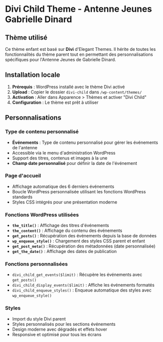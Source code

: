 # Divi Child Theme - Antenne Jeunes Gabrielle Dinard

## Thème utilisé

Ce thème enfant est basé sur **Divi** d'Elegant Themes. Il hérite de toutes les fonctionnalités du thème parent tout en permettant des personnalisations spécifiques pour l'Antenne Jeunes de Gabrielle Dinard.

## Installation locale

1. **Prérequis** : WordPress installé avec le thème Divi activé
2. **Upload** : Copier le dossier `divi-child` dans `/wp-content/themes/`
3. **Activation** : Aller dans Apparence > Thèmes et activer "Divi Child"
4. **Configuration** : Le thème est prêt à utiliser

## Personnalisations

### Type de contenu personnalisé
- **Événements** : Type de contenu personnalisé pour gérer les événements de l'antenne
- Accessible via le menu d'administration WordPress
- Support des titres, contenus et images à la une
- **Champ date personnalisé** pour définir la date de l'événement

### Page d'accueil
- Affichage automatique des 6 derniers événements
- Boucle WordPress personnalisée utilisant les fonctions WordPress standards
- Styles CSS intégrés pour une présentation moderne

### Fonctions WordPress utilisées
- **`the_title()`** : Affichage des titres d'événements
- **`the_content()`** : Affichage du contenu des événements
- **`get_posts()`** : Récupération des événements depuis la base de données
- **`wp_enqueue_style()`** : Chargement des styles CSS parent et enfant
- **`get_post_meta()`** : Récupération des métadonnées (date personnalisée)
- **`get_the_date()`** : Affichage des dates de publication

### Fonctions personnalisées
- `divi_child_get_events($limit)` : Récupère les événements avec `get_posts()`
- `divi_child_display_events($limit)` : Affiche les événements formatés
- `divi_child_enqueue_styles()` : Enqueue automatique des styles avec `wp_enqueue_style()`

### Styles
- Import du style Divi parent
- Styles personnalisés pour les sections événements
- Design moderne avec dégradés et effets hover
- Responsive et optimisé pour tous les écrans
